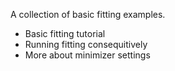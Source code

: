 A collection of basic fitting examples.

+ Basic fitting tutorial
+ Running fitting consequitively
+ More about minimizer settings
